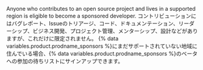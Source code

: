Anyone who contributes to an open source project and lives in a supported region is eligible to become a sponsored developer. コントリビューションにはバグレポート、Issueのトリアージ、コード、ドキュメンテーション、リーダーシップ、ビジネス開発、プロジェクト管理、メンターシップ、設計などがありますが、これだけに限定されません。 {% data variables.product.prodname_sponsors %}にまだサポートされていない地域に住んでいる場合、{% data variables.product.prodname_sponsors %}のベータへの参加の待ちリストにサインアップできます。
